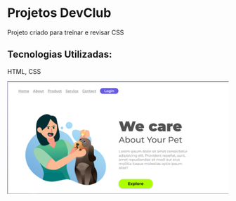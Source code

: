 <h1>Projetos DevClub</h1>



<a>Projeto criado para treinar e revisar CSS</a>

<h2>Tecnologias Utilizadas:</h2>
  <p>HTML, CSS</p>


<img src="https://github.com/vitinppaz/devclub/blob/master/Projeto2/assets/WeCare.png?raw=true">
